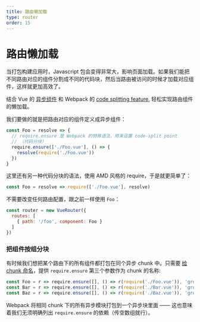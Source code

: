```yaml
---
title: 路由懒加载
type: router
order: 15
---
```


# 路由懒加载

当打包构建应用时，Javascript 包会变得非常大，影响页面加载。如果我们能把不同路由对应的组件分割成不同的代码块，然后当路由被访问的时候才加载对应组件，这样就更加高效了。

结合 Vue 的 [异步组件](http://vuejs.org/guide/components.html#Async-Components) 和 Webpack 的 [code splitting feature](https://webpack.github.io/docs/code-splitting.html), 轻松实现路由组件的懒加载。

我们要做的就是把路由对应的组件定义成异步组件：

``` js
const Foo = resolve => {
  // require.ensure 是 Webpack 的特殊语法，用来设置 code-split point
  // （代码分块）
  require.ensure(['./Foo.vue'], () => {
    resolve(require('./Foo.vue'))
  })
}
```

这里还有另一种代码分块的语法，使用 AMD 风格的 require，于是就更简单了：

``` js
const Foo = resolve => require(['./Foo.vue'], resolve)
```

不需要改变任何路由配置，跟之前一样使用 `Foo`：

``` js
const router = new VueRouter({
  routes: [
    { path: '/foo', component: Foo }
  ]
})
```

### 把组件按组分块

有时候我们想把某个路由下的所有组件都打包在同个异步 chunk 中。只需要 [给 chunk 命名](https://webpack.github.io/docs/code-splitting.html#named-chunks)，提供 `require.ensure` 第三个参数作为 chunk 的名称:

``` js
const Foo = r => require.ensure([], () => r(require('./Foo.vue')), 'group-foo')
const Bar = r => require.ensure([], () => r(require('./Bar.vue')), 'group-foo')
const Baz = r => require.ensure([], () => r(require('./Baz.vue')), 'group-foo')
```

Webpack 将相同 chunk 下的所有异步模块打包到一个异步块里面 —— 这也意味着我们无须明确列出 `require.ensure` 的依赖（传空数组就行）。

